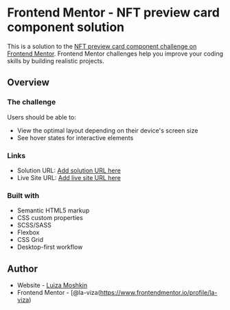 # Frontend Mentor - NFT preview card component solution

This is a solution to the [NFT preview card component challenge on Frontend Mentor](https://www.frontendmentor.io/challenges/nft-preview-card-component-SbdUL_w0U). Frontend Mentor challenges help you improve your coding skills by building realistic projects. 


## Overview

### The challenge

Users should be able to:

- View the optimal layout depending on their device's screen size
- See hover states for interactive elements


### Links

- Solution URL: [Add solution URL here](https://www.frontendmentor.io/solutions/responsive-card-using-scsssass-and-flexbox-IIVQHPj2og)
- Live Site URL: [Add live site URL here](https://ornate-pixie-3bd8a4.netlify.app/)


### Built with

- Semantic HTML5 markup
- CSS custom properties
- SCSS/SASS
- Flexbox
- CSS Grid
- Desktop-first workflow


## Author

- Website - [Luiza Moshkin](https://sharp-sinoussi-5ad738.netlify.app/)
- Frontend Mentor - [@la-viza(https://www.frontendmentor.io/profile/la-viza)




